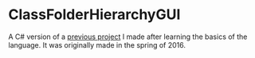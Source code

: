 # ClassFolderHierarchyGUI
A C# version of a [previous project](https://github.com/ultreson/ClassFolderHierarchy) I made after learning the basics of the language.
It was originally made in the spring of 2016.
